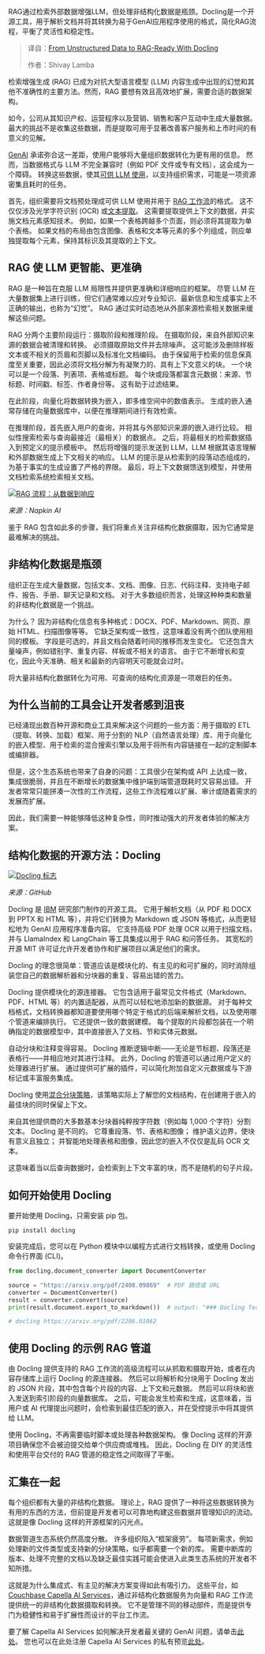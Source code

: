 <!--
title: Docling：化非结构化数据为 RAG 引擎燃料
cover: https://cdn.thenewstack.io/media/2025/08/a6ad91e2-data.jpg
summary: RAG通过检索外部数据增强LLM，但处理非结构化数据是瓶颈。Docling是一个开源工具，用于解析文档并将其转换为易于GenAI应用程序使用的格式，简化RAG流程，平衡了灵活性和稳定性。
-->

RAG通过检索外部数据增强LLM，但处理非结构化数据是瓶颈。Docling是一个开源工具，用于解析文档并将其转换为易于GenAI应用程序使用的格式，简化RAG流程，平衡了灵活性和稳定性。

> 译自：[From Unstructured Data to RAG-Ready With Docling](https://thenewstack.io/from-unstructured-data-to-rag-ready-with-docling/)
> 
> 作者：Shivay Lamba

检索增强生成 (RAG) 已成为对抗大型语言模型 (LLM) 内容生成中出现的幻觉和其他不准确性的主要方法。然而，RAG 要想有效且高效地扩展，需要合适的数据架构。

如今，公司从其知识产权、运营程序以及营销、销售和客户互动中生成大量数据。 最大的挑战不是收集这些数据，而是提取可用于显著改善客户服务和上市时间的有意义的见解。

[GenAI](https://thenewstack.io/genai-is-quickly-reinventing-it-operations-leaving-many-behind/) 承诺弥合这一差距，使用户能够将大量组织数据转化为更有用的信息。 然而，当数据格式与 LLM 不完全兼容时（例如 PDF 文件或专有文档），这会成为一个障碍。 转换这些数据，使其[可供 LLM 使用](https://thenewstack.io/what-is-a-large-language-model/)，以支持组织需求，可能是一项资源密集且耗时的任务。

首先，组织需要将文档预处理成可供 LLM 使用并用于 [RAG 工作流](https://thenewstack.io/why-rag-is-essential-for-next-gen-ai-development/)的格式。 这不仅仅涉及光学字符识别 (OCR) 或[文本提取](https://thenewstack.io/top-10-nlp-tools-in-python-for-text-analysis-applications/)。 这需要提取提供上下文的数据，并实施文档元素感知技术。 例如，如果一个表格跨越多个页面，则必须将其提取为单个表格。 如果文档的布局由包含图像、表格和文本等元素的多个列组成，则应单独提取每个元素，保持其标识及其提取的上下文。

## RAG 使 LLM 更智能、更准确

RAG 是一种旨在克服 LLM 局限性并提供更准确和详细响应的框架。 尽管 LLM 在大量数据集上进行训练，但它们通常难以应对专业知识、最新信息和生成事实上不正确的输出，也称为“幻觉”。 RAG 通过实时动态地从外部来源检索相关数据来缓解这些问题。

RAG 分两个主要阶段运行：摄取阶段和推理阶段。 在摄取阶段，来自外部知识来源的数据会被清理和转换。 必须摄取原始文件并去除噪声。 这可能涉及删除样板文本或不相关的页眉和页脚以及标准化文档编码。 由于保留用于检索的信息保真度至关重要，因此必须将文档分解为有凝聚力的、具有上下文意义的块。 一个块可以是一个段落、列表项、表格或标题。 每个块或段落都富含元数据：来源、节标题、时间戳、标签、作者身份等。 这有助于过滤结果。

在此阶段，向量化将数据转换为嵌入，即多维空间中的数值表示。 生成的嵌入通常存储在向量数据库中，以便在推理期间进行有效检索。

在推理阶段，首先嵌入用户的查询，并将其与外部知识来源的嵌入进行比较。 相似性搜索检索与查询最接近（最相关）的数据点。 之后，将最相关的检索数据插入到预定义的提示模板中。 然后将增强的提示发送到 LLM，LLM 根据其语言理解和外部数据生成上下文相关的响应。 LLM 的提示是从检索到的段落动态组成的，为基于事实的生成设置了严格的界限。 最后，将上下文数据馈送到模型，并使用文档检索系统检索相关文档。

[![RAG 流程：从数据到响应](https://cdn.thenewstack.io/media/2025/08/74369fa4-image2-1024x939.png)](https://cdn.thenewstack.io/media/2025/08/74369fa4-image2-1024x939.png)

*来源：Napkin AI*

鉴于 RAG 包含如此多的步骤，我们将重点关注非结构化数据摄取，因为它通常是最难解决的挑战。

## 非结构化数据是瓶颈

组织正在生成大量数据，包括文本、文档、图像、日志、代码注释、支持电子邮件、报告、手册、聊天记录和文档。 对于大多数组织而言，处理这种种类和数量的非结构化数据是一个挑战。

为什么？ 因为非结构化信息有多种格式：DOCX、PDF、Markdown、网页、原始 HTML、扫描图像等等。 它缺乏架构或一致性，这意味着没有两个团队使用相同的模板。 字段是可选的，并且文档会随着时间的推移而发生变化。 它还包含大量噪声，例如错别字、重复内容、样板或不相关的语言。 由于它不断增长和变化，因此今天准确、相关和最新的内容明天可能就会过时。

将大量非结构化数据转化为可用、可查询的结构化资源是一项艰巨的任务。

## 为什么当前的工具会让开发者感到沮丧

已经涌现出数百种开源和商业工具来解决这个问题的一些方面：用于摄取的 ETL（提取、转换、加载）框架、用于分割的 NLP（自然语言处理）库、用于向量化的嵌入模型、用于检索的混合搜索引擎以及用于将所有内容链接在一起的定制脚本或编排器。

但是，这个生态系统也带来了自身的问题：工具很少在架构或 API 上达成一致，集成很脆弱，并且在不断增长的数据集中维护端到端管道既耗时又容易出错。 开发者常常只能拼凑一次性的工作流程，这些工作流程难以扩展、审计或随着需求的发展而扩展。

因此，我们需要一种能够降低这种复杂性，同时推动强大的开发者体验的解决方案。

## 结构化数据的开源方法：Docling

[![Docling 标志](https://cdn.thenewstack.io/media/2025/08/8d7fdb00-image1-1024x428.png)](https://cdn.thenewstack.io/media/2025/08/8d7fdb00-image1-1024x428.png)

*来源：GitHub*

Docling 是 [IBM](http://www.ibm.com/products/webmethods-hybrid-integration?utm_content=inline+mention) 研究部门制作的开源工具。 它用于解析文档（从 PDF 和 DOCX 到 PPTX 和 HTML 等），并将它们转换为 Markdown 或 JSON 等格式，从而更轻松地为 GenAI 应用程序准备内容。 它支持高级 PDF 处理 OCR 以用于扫描文档，并与 LlamaIndex 和 LangChain 等工具集成以用于 RAG 和问答任务。 其宽松的开源 MIT 许可证允许开发者协作和扩展项目以满足他们的需求。

Docling 的理念很简单：管道应该是模块化的、有主见的和可扩展的，同时消除组装您自己的数据解析器和分块器的重复、容易出错的苦力。

Docling 提供模块化的源连接器。 它包含适用于最常见文件格式（Markdown、PDF、HTML 等）的内置适配器，从而可以轻松地添加新的数据源。 对于每种文档格式，文档转换器都知道要使用哪个特定于格式的后端来解析文档，以及使用哪个管道来编排执行。 它还提供一致的数据建模。 每个提取的片段都包装在一个明确指定的数据模型中，其中直接嵌入了文档、节和实体元数据。

自动分块和注释变得容易。 Docling 推断逻辑中断——无论是节标题、段落还是表格行——并相应地对其进行注释。 此外，Docling 的管道可以通过用户定义的处理器进行扩展。 通过提供可扩展的插件，可以简化附加自定义元数据或与下游标记或丰富服务集成。

Docling 使用[混合分块策略](https://thenewstack.io/augmenting-multi-and-hybrid-cloud-strategies-with-databases/)，该策略实际上了解您的文档结构，在创建用于嵌入的最佳块的同时保留上下文。

来自其他提供商的大多数基本分块器纯粹按字符数（例如每 1,000 个字符）分割文本。 Docling 是不同的。 它尊重段落、节、表格和图像； 维护语义边界，使块有意义且独立； 并智能地处理表格和图像，因此您的嵌入不仅仅是乱码 OCR 文本。

这意味着当以后查询数据时，会检索到上下文丰富的块，而不是随机的句子片段。

## 如何开始使用 Docling

要开始使用 Docling，只需安装 pip 包。

`pip install docling`

安装完成后，您可以在 Python 模块中以编程方式进行文档转换，或使用 Docling 命令行界面 (CLI)。

```py
from docling.document_converter import DocumentConverter

source = "https://arxiv.org/pdf/2408.09869"  # PDF 路径或 URL
converter = DocumentConverter()
result = converter.convert(source)
print(result.document.export_to_markdown())  # output: "### Docling Technical Report[...]"

# docling https://arxiv.org/pdf/2206.01062
```

## 使用 Docling 的示例 RAG 管道

由 Docling 提供支持的 RAG 工作流的高级流程可以从抓取和摄取开始，或者在内容存储库上运行 Docling 的源连接器。 然后可以将解析和分块用于 Docling 发出的 JSON 片段，其中包含每个片段的内容、上下文和元数据。 然后可以将块和嵌入发送到索引阶段的向量数据库。 之后，可能会发生检索和生成，这意味着，当用户或 AI 代理提出问题时，会检索到最佳匹配的嵌入，并在受控提示中将其提供给 LLM。

使用 Docling，不再需要临时脚本或处理各种数据架构。 像 Docling 这样的开源项目确保您不会被迫提交给单个供应商或堆栈。 因此，Docling 在 DIY 的灵活性和使用平台交付的 RAG 管道的稳定性之间取得了平衡。

## 汇集在一起

每个组织都有大量的非结构化数据。 理论上，RAG 提供了一种将这些数据转换为有用的东西的方法，但前提是开发者可以可靠地构建这些数据并管理知识的流动。 这就是像 Docling 这样的开源框架的闪光点。

数据管道生态系统仍然高度分散。 许多组织陷入“框架疲劳”。 每项新需求，例如处理新的文件类型或支持新的分块策略，似乎都需要一个新的库。 需要中断库的版本、处理不完整的文档以及缺乏最佳实践可能会使进入此类生态系统的开发者不知所措。

这就是为什么集成式、有主见的解决方案变得如此有吸引力。 这些平台，如 [Couchbase Capella AI Services](https://www.couchbase.com/products/ai-services/)，通过非结构化数据服务为向量和 RAG 工作流提供统一的非结构化数据摄取和转换。 它不是管理不同的移动部件，而是提供专门为稳健性和易于扩展性而设计的平台工作流。

要了解 Capella AI Services 如何解决开发者最关键的 GenAI 问题，请单击[此处](https://www.couchbase.com/products/ai-services/)。 您也可以在此处注册 Capella AI Services 的私有预览[此处](https://info.couchbase.com/capella-ai-services-signup?_gl=1*pfu69a*_gcl_aw*R0NMLjE3NTQ1ODIwOTMuQ2owS0NRanduZEhFQmhEVkFSSXNBR2gwZzNCMFdxSklOdnh0SmU5djl3Nzd4MHVRZ2hnZVBDWE1MU1BYZmt0eWV5OTFWZEFNeEMwcGVRUWFBdko2RUFMd193Y0I.*_gcl_au*ODYwOTQwNDUuMTc1NTExNzI4Nw..)。